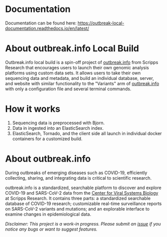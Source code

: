 # Documentation
Documentation can be found here: https://outbreak-local-documentation.readthedocs.io/en/latest/

# About outbreak.info Local Build
Outbreak.info local build is a spin-off project of [outbreak.info](https://outbreak.info/) from Scripps Research that encourages users to launch their own genomic analysis platforms using custom data sets. It allows users to take their own sequencing data and metadata, and build an individual database, server, and website with similar functionality to the "Variants" arm of [outbreak.info](https://outbreak.info/) with only a configuration file and several terminal commands.  

# How it works

1. Sequencing data is preprocessed with Bjorn.
2. Data in ingested into an ElasticSearch index.
3. ElasticSearch, Tornado, and the client side all launch in individual docker containers for a customized build.

# About outbreak.info
During outbreaks of emerging diseases such as COVID-19, efficiently collecting, sharing, and integrating data is critical to scientific research.

outbreak.info is a standardized, searchable platform to discover and explore COVID-19 and SARS-CoV-2 data from the [Center for Viral Systems Biology](http://cvisb.org/) at Scripps Research. It contains three parts: a standardized searchable database of COVID-19 research; customizable real-time surveillance reports on SARS-CoV-2 variants and mutations; and an explorable interface to examine changes in epidemiological data.

*Disclaimer: This project is a work-in progress. Please submit an [issue](https://github.com/SuLab/outbreak.info/issues) if you notice any bugs or want to suggest features.*

